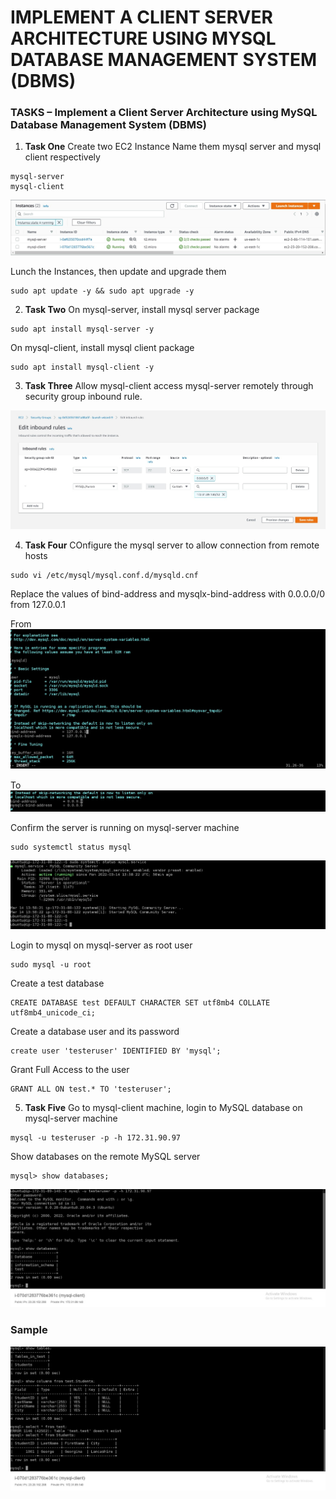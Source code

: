 # **IMPLEMENT A CLIENT SERVER ARCHITECTURE USING MYSQL DATABASE MANAGEMENT SYSTEM (DBMS)** #

### **TASKS – Implement a Client Server Architecture using MySQL Database Management System (DBMS)** ###

1. **Task One**
  Create two EC2 Instance
  Name them mysql server and mysql client respectively
  ~~~
  mysql-server
  mysql-client
  ~~~
  
  ![image](mysql-instances.jpg)
  
  Lunch the Instances, then update and upgrade them
  ~~~
  sudo apt update -y && sudo apt upgrade -y
  ~~~

2. **Task Two**
  On mysql-server, install mysql server package
  ~~~
  sudo apt install mysql-server -y
  ~~~
  
  On mysql-client, install mysql client package
  ~~~
  sudo apt install mysql-client -y
  ~~~
  
3. **Task Three**
  Allow mysql-client access mysql-server remotely through security group inbound rule.
  
  ![image](mysql-inbound-rule.jpg)
  
4. **Task Four**
  COnfigure the mysql server to allow connection from remote hosts
  ~~~
  sudo vi /etc/mysql/mysql.conf.d/mysqld.cnf
  ~~~
  Replace the values of bind-address and mysqlx-bind-address with 0.0.0.0/0 from 127.0.0.1
  
  From
  ![image](mysql_bind_unchanged.jpg)
  
  To
  ![image](mysql_bind_changed1.jpg)
  
  Confirm the server is running on mysql-server machine
  ~~~
  sudo systemctl status mysql
  ~~~
  
  ![image](mysql-running.jpg)
  
  Login to mysql on mysql-server as root user
  ~~~
  sudo mysql -u root
  ~~~
  Create a test database
  ~~~
  CREATE DATABASE test DEFAULT CHARACTER SET utf8mb4 COLLATE utf8mb4_unicode_ci;
  ~~~
  Create a database user and its password 
  ~~~
  create user 'testeruser' IDENTIFIED BY 'mysql';
  ~~~
  Grant Full Access to the user
  ~~~
  GRANT ALL ON test.* TO 'testeruser';
  ~~~
  
5. **Task Five**
  Go to mysql-client machine, login to MySQL database on mysql-server machine
  ~~~
  mysql -u testeruser -p -h 172.31.90.97
  ~~~
  Show databases on the remote MySQL server
  ~~~
  mysql> show databases;
  ~~~
  
  ![image](remote-connection.jpg)
  
  ### **Sample** ###
  ![image](sample-tables.jpg)

